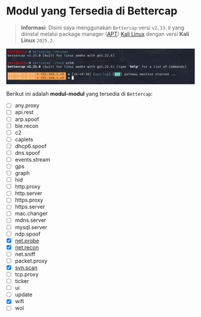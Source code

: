 # Modul yang Tersedia di Bettercap

> **Informasi**: Disini saya menggunakan `Bettercap` versi `v2.33.0` yang diinstal melalui package manager ([APT](https://en.wikipedia.org/wiki/APT_(software))) [Kali Linux](https://www.kali.org/) dengan versi **Kali Linux** `2025.2`.

![](https://github.com/fixploit03/Belajar-Bettercap/blob/main/img/versi%20bettercap.png)

Berikut ini adalah **modul-modul** yang tersedia di `Bettercap`:
 
- [ ] any.proxy
- [ ] api.rest
- [ ] arp.spoof
- [ ] ble.recon
- [ ] c2
- [ ] caplets
- [ ] dhcp6.spoof
- [ ] dns.spoof
- [ ] events.stream
- [ ] gps
- [ ] graph
- [ ] hid
- [ ] http.proxy
- [ ] http.server
- [ ] https.proxy
- [ ] https.server
- [ ] mac.changer
- [ ] mdns.server
- [ ] mysql.server
- [ ] ndp.spoof
- [x] [net.probe](https://github.com/fixploit03/Belajar-Bettercap/blob/main/source/modul/net.probe.md)
- [x] [net.recon](https://github.com/fixploit03/Belajar-Bettercap/blob/main/source/modul/net.recon.md)
- [ ] net.sniff
- [ ] packet.proxy
- [x] [syn.scan](https://github.com/fixploit03/Belajar-Bettercap/blob/main/source/modul/syn.scan.md)
- [ ] tcp.proxy
- [ ] ticker
- [ ] ui
- [ ] update
- [x] wifi
- [ ] wol
